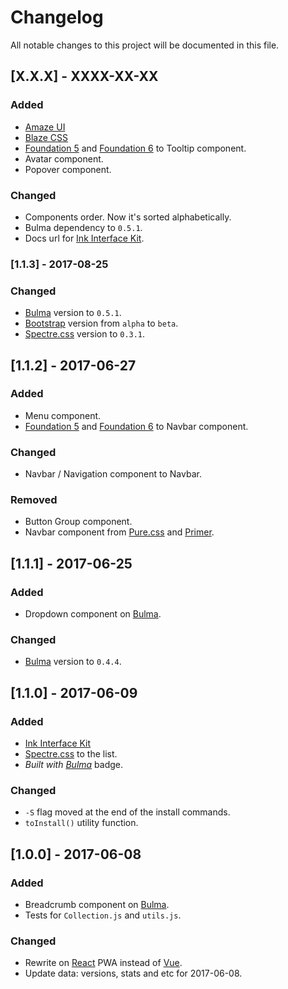 # Changelog

All notable changes to this project will be documented in this file.

## [X.X.X] - XXXX-XX-XX
### Added
- [Amaze UI](http://amazeui.github.io/docs/en/)
- [Blaze CSS](http://blazecss.com/)
- [Foundation 5](http://foundation.zurb.com/sites/docs/v/5.5.3/) and [Foundation 6](http://foundation.zurb.com/) to Tooltip component.
- Avatar component.
- Popover component.

### Changed 
 - Components order. Now it's sorted alphabetically.
 - Bulma dependency to `0.5.1`.
 - Docs url for [Ink Interface Kit](http://ink.sapo.pt/).

### [1.1.3] - 2017-08-25
### Changed
- [Bulma](http://bulma.io) version to `0.5.1`. 
- [Bootstrap](https://getbootstrap.com/) version from `alpha` to `beta`.
- [Spectre.css](https://picturepan2.github.io/spectre/index.html) version to `0.3.1`.

## [1.1.2] - 2017-06-27
### Added
- Menu component.
- [Foundation 5](http://foundation.zurb.com/sites/docs/v/5.5.3/) and [Foundation 6](http://foundation.zurb.com/) to Navbar component.

### Changed
- Navbar / Navigation component to Navbar.

### Removed
- Button Group component.
- Navbar component from [Pure.css](http://purecss.io/) and [Primer](http://primercss.io/). 

## [1.1.1] - 2017-06-25
### Added
- Dropdown component on [Bulma](http://bulma.io).

### Changed
- [Bulma](http://bulma.io) version to `0.4.4`.

## [1.1.0] - 2017-06-09
### Added
- [Ink Interface Kit](http://ink.sapo.pt/)
- [Spectre.css](https://picturepan2.github.io/spectre/index.html) to the list.
- *Built with [Bulma](http://bulma.io)* badge.

### Changed
- `-S` flag moved at the end of the install commands.
- `toInstall()` utility function.

## [1.0.0] - 2017-06-08
### Added
- Breadcrumb component on [Bulma](http://bulma.io).
- Tests for `Collection.js` and `utils.js`.

### Changed
- Rewrite on [React](https://facebook.github.io/react/) PWA instead of [Vue](https://vuejs.org/).
- Update data: versions, stats and etc for 2017-06-08.
